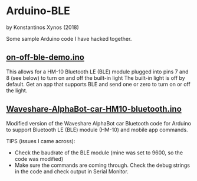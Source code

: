 # Arduino-BLE
by Konstantinos Xynos (2018)

Some sample Arduino code I have hacked together. 

## [on-off-ble-demo.ino](https://github.com/kxynos/Arduino-BLE/blob/master/on-off-ble-demo.ino)
This allows for a HM-10 Bluetooth LE (BLE) module plugged into pins 7 and 8 (see below) to turn on and off the built-in light
The built-in light is off by default. 
Get an app that supports BLE and send one or zero to turn on or off the light. 

## [Waveshare-AlphaBot-car-HM10-bluetooth.ino](https://github.com/kxynos/Arduino-BLE/blob/master/Waveshare-AlphaBot-car-HM10-bluetooth.ino)
Modified version of the Waveshare AlphaBot car Bluetooth code for Arduino to support Bluetooth LE (BLE) module (HM-10) and mobile app commands. 

TIPS (issues I came across): 
* Check the baudrate of the BLE module (mine was set to 9600, so the code was modified)
* Make sure the commands are coming through. Check the debug strings in the code and check output in Serial Monitor. 
